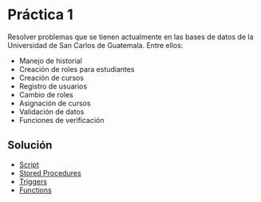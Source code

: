 # Práctica 1 

Resolver problemas que se tienen actualmente en las bases de datos de la Universidad de San Carlos de Guatemala.
Entre ellos:

- Manejo de historial
- Creación de roles para estudiantes
- Creación de cursos
- Registro de usuarios
- Cambio de roles
- Asignación de cursos
- Validación de datos
- Funciones de verificación

## Solución

- [Script](<script.sql>)
- [Stored Procedures](<BD2_GRUPO_6/blob/master/Stored Procedure/>)
- [Triggers](<BD2_GRUPO_6/blob/master/Triggers/>)
- [Functions](<BD2_GRUPO_6/blob/master/Functions/>)